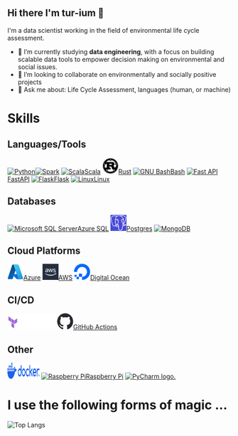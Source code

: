 ## Hi there I'm tur-ium 👋
I'm a data scientist working in the field of environmental life cycle assessment.

- 🌱 I’m currently studying **data engineering**, with a focus on building scalable data tools to empower decision making on environmental and social issues.
- 👯 I’m looking to collaborate on environmentally and socially positive projects
- 💬 Ask me about: Life Cycle Assessment, languages (human, or machine)

<h1>Skills</h1>
<h2>Languages/Tools</h2>
<p align="left">
  <a href="https://www.python.org/" target="_blank" rel="noreferrer"><img src="https://www.python.org/static/community_logos/python-logo-generic.svg" width="108" height="36" alt="Python" /></a><a href="https://spark.apache.org/"><img src="https://upload.wikimedia.org/wikipedia/commons/f/f3/Apache_Spark_logo.svg" width="72" height="36" alt="Spark" /></a>
  <a href='https://www.scala-lang.org/'><img src="https://www.scala-lang.org/resources/img/scala-logo.png" height="36" width="72" alt="Scala" />Scala</a>
  <a href="https://www.rust-lang.org/" target="_blank" rel="noreferrer"><img src="https://github.com/rust-lang/rust-artwork/blob/master/logo/rust-logo-blk.svg" width="36" height="36" alt="Rust" />Rust</a>
  <a href="https://www.gnu.org/software/bash/" target="_blank" rel="noreferrer"><img src="https://raw.githubusercontent.com/danielcranney/readme-generator/main/public/icons/skills/gnubash.svg" width="36" height="36" alt="GNU Bash" />Bash</a>
  <a href="https://fastapi.tiangolo.com/" target="_blank" rel="noreferrer"><img src="https://raw.githubusercontent.com/danielcranney/readme-generator/main/public/icons/skills/fastapi-colored.svg" width="36" height="36" alt="Fast API" />FastAPI</a>
  <a href="https://flask.palletsprojects.com/en/2.0.x/" target="_blank" rel="noreferrer"><img src="https://raw.githubusercontent.com/danielcranney/readme-generator/main/public/icons/skills/flask-colored.svg" width="36" height="36" alt="Flask" />Flask</a>
  <a href="https://www.linux.org" target="_blank" rel="noreferrer"><img src="https://raw.githubusercontent.com/danielcranney/readme-generator/main/public/icons/skills/linux-colored.svg" width="36" height="36" alt="Linux" />Linux</a>
</p>
  <h2>Databases</h2>
<p align="left">
  <a href="https://www.microsoft.com/sql/"><img src="https://cdn-dynmedia-1.microsoft.com/is/image/microsoftcorp/Blade005_Capabilities_71x71_a_2x?resMode=sharp2&op_usm=1.5,0.65,15,0&wid=192&hei=192&qlt=75&fit=constrain" width="36" height="36" alt="Microsoft SQL Server" />Azure SQL</a>
  <a href="https://www.postgresql.org/" target="_blank" rel="noreferrer"><img src="slonik_postgres_elephant.svg" width="36" height="36" alt="PostgreSQL" />Postgres</a>
    <a href="https://www.mongodb.com/" target="_blank" rel="noreferrer"><img src="https://webimages.mongodb.com/_com_assets/cms/kuyj3d95v5vbmm2f4-horizontal_white.svg?auto=format%252Ccompress" width="72" height="36" alt="MongoDB" /></a>
  
</p>

<h2>Cloud Platforms</h2>
<p align="left">
  <a href="https://azure.microsoft.com" target="_blank" rel="noreferrer"><img src="10018-icon-service-Azure-A.svg" width="36" height="36" alt="Azure" />Azure</a>
  <a href="https://aws.amazon.com" target="_blank" rel="noreferrer"><img src="AWS-Cloud-logo_32.svg" width="36" height="36" alt="Amazon Web Services" />AWS</a>
  <a href="https://www.digitalocean.com" target="_blank" rel="noreferrer"><img src="DigitalOcean_icon.svg" width="36" height="36" alt="Digital Ocean" />Digital Ocean</a>
  </p>
<h2>CI/CD</h2>
<p>
<a href="https://www.terraform.io/"><img src="Hc Terraform on black.svg" height="36" width="108" alt="Terraform" /></a>
<a href="https://docs.github.com/en/actions"><img src="github-mark.svg" height="36" width="36" alt="GitHub Actions" />GitHub Actions</a>
</p>
<h2>Other</h2>
<p>
  <a href="https://www.docker.com/" target="_blank" rel="noreferrer"><img src="docker-logo-blue.svg" height="36" width="72" alt="Docker"/></a>
  <a href="https://www.raspberrypi.org/" target="_blank" rel="noreferrer"><img src="https://raw.githubusercontent.com/danielcranney/readme-generator/main/public/icons/skills/raspberrypi-colored.svg" width="36" height="36" alt="Raspberry Pi" />Raspberry Pi</a>
  <a href='https://www.jetbrains.com/pycharm/'><img src="https://resources.jetbrains.com/storage/products/company/brand/logos/PyCharm.png" alt="PyCharm logo." height="36" width="108"></a>
</p>
                    

# I use the following forms of magic ...
![Top Langs](https://github-readme-stats.vercel.app/api/top-langs/?username=tur-ium&size_weight=0.5&count_weight=0.5)
